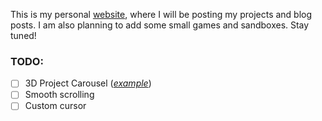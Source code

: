 This is my personal [website](https://www.shashp.xyz), where I will be posting my projects and blog posts. I am also
planning to add some small games and sandboxes. Stay tuned!

### TODO:
- [ ] 3D Project Carousel ([_example_](https://sparkk.fr/en))
- [ ] Smooth scrolling
- [ ] Custom cursor
